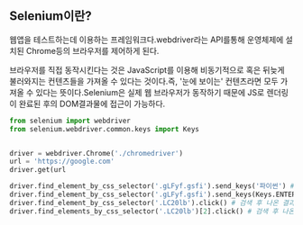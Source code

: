 ## Selenium이란?

웹앱을 테스트하는데 이용하는 프레임워크다.webdriver라는 API를통해 운영체제에 설치된 Chrome등의 브라우저를 제어하게 된다.

브라우저를 직접 동작시킨다는 것은 JavaScript를 이용해 비동기적으로 혹은 뒤늦게 불러와지는 컨텐츠들을 가져올 수 있다는 것이다.즉, '눈에 보이는' 컨텐츠라면 모두 가져올 수 있다는 뜻이다.Selenium은 실제 웹 브라우저가 동작하기 때문에 JS로 렌더링이 완료된 후의 DOM결과물에 접근이 가능하다.

```python
from selenium import webdriver
from selenium.webdriver.common.keys import Keys


driver = webdriver.Chrome('./chromedriver')
url = 'https://google.com'
driver.get(url

driver.find_element_by_css_selector('.gLFyf.gsfi').send_keys('파이썬') # 검색창이 갖고 있는 클래스로 접근하고 파이썬을 검색
driver.find_element_by_css_selector('.gLFyf.gsfi').send_keys(Keys.ENTER) # 파이썬 검색 후 엔터키를 누름
driver.find_element_by_css_selector('.LC20lb').click() # 검색 후 나온 결과중에서 클래스로 접근해 클릭하는 명령
driver.find_elements_by_css_selector('.LC20lb')[2].click() # 검색 후 나온 결과중에서 list의 3번째를 입력함 이때 주의할 점은 복수인지 단수인지 잘 봐야 함

           
```